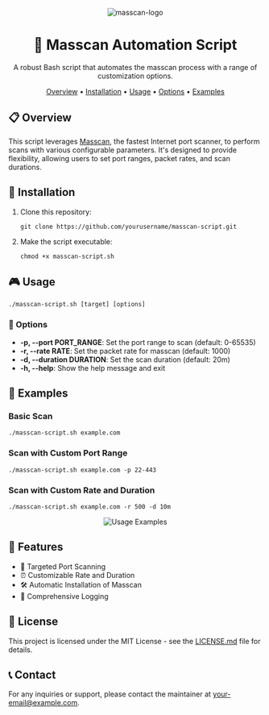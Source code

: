 <p align="center">
  <img src="https://path/to/logo.png" alt="masscan-logo"> <!-- Add your project logo here -->
</p>

<h1 align="center">🚀 Masscan Automation Script</h1>

<p align="center">
  A robust Bash script that automates the masscan process with a range of customization options.
</p>

<p align="center">
  <a href="#overview">Overview</a> •
  <a href="#installation">Installation</a> •
  <a href="#usage">Usage</a> •
  <a href="#options">Options</a> •
  <a href="#examples">Examples</a>
</p>

## 📋 Overview
This script leverages [Masscan](https://github.com/robertdavidgraham/masscan), the fastest Internet port scanner, to perform scans with various configurable parameters. It's designed to provide flexibility, allowing users to set port ranges, packet rates, and scan durations.

## 🔧 Installation
1. Clone this repository:
   ```
   git clone https://github.com/yourusername/masscan-script.git
   ```
2. Make the script executable:
   ```
   chmod +x masscan-script.sh
   ```

## 🎮 Usage
```
./masscan-script.sh [target] [options]
```

### 🧩 Options
- **-p, --port PORT_RANGE**: Set the port range to scan (default: 0-65535)
- **-r, --rate RATE**: Set the packet rate for masscan (default: 1000)
- **-d, --duration DURATION**: Set the scan duration (default: 20m)
- **-h, --help**: Show the help message and exit

## 📖 Examples
### Basic Scan
```
./masscan-script.sh example.com
```

### Scan with Custom Port Range
```
./masscan-script.sh example.com -p 22-443
```

### Scan with Custom Rate and Duration
```
./masscan-script.sh example.com -r 500 -d 10m
```

<p align="center">
  <img src="https://path/to/usage-examples.png" alt="Usage Examples"> <!-- Add a screenshot of examples -->
</p>

## 🚀 Features
- 🎯 Targeted Port Scanning
- ⏰ Customizable Rate and Duration
- 🛠️ Automatic Installation of Masscan
- 📝 Comprehensive Logging

## 📜 License
This project is licensed under the MIT License - see the [LICENSE.md](LICENSE.md) file for details.

## 📞 Contact
For any inquiries or support, please contact the maintainer at [your-email@example.com](mailto:your-email@example.com).
